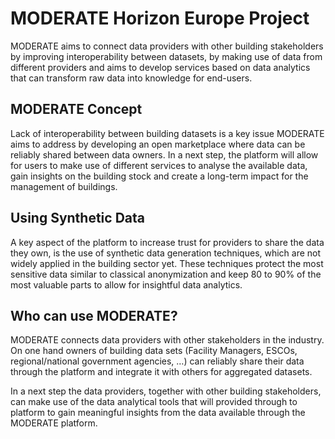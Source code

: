 # MODERATE Horizon Europe Project

MODERATE aims to connect data providers with other building stakeholders by improving interoperability between datasets, by making use of data from different providers and aims to develop services based on data analytics that can transform raw data into knowledge for end-users.

## MODERATE Concept

Lack of interoperability between building datasets is a key issue MODERATE aims to address by developing an open marketplace where data can be reliably shared between data owners. In a next step, the platform will allow for users to make use of different services to analyse the available data, gain insights on the building stock and create a long-term impact for the management of buildings.

## Using Synthetic Data

A key aspect of the platform to increase trust for providers to share the data they own, is the use of synthetic data generation techniques, which are not widely applied in the building sector yet. These techniques protect the most sensitive data similar to classical anonymization and keep 80 to 90% of the most valuable parts to allow for insightful data analytics.

## Who can use MODERATE?

MODERATE connects data providers with other stakeholders in the industry. On one hand owners of building data sets (Facility Managers, ESCOs, regional/national government agencies, …) can reliably share their data through the platform and integrate it with others for aggregated datasets.

In a next step the data providers, together with other building stakeholders, can make use of the data analytical tools that will provided through to platform to gain meaningful insights from the data available through the MODERATE platform.
